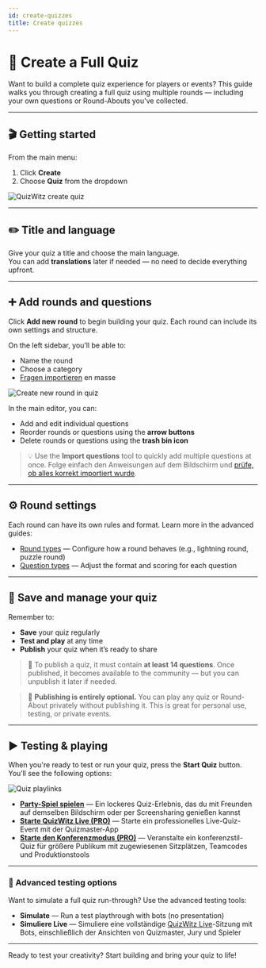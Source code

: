 ```yaml
---
id: create-quizzes
title: Create quizzes
---
```


# 🧠 Create a Full Quiz

Want to build a complete quiz experience for players or events? This guide walks you through creating a full quiz using multiple rounds — including your own questions or Round-Abouts you've collected.

---

## 🎬 Getting started

From the main menu:

1. Click **Create**
2. Choose **Quiz** from the dropdown

![QuizWitz create quiz](/images/create-quiz.png)

---

## ✏️ Title and language

Give your quiz a title and choose the main language.\
You can add **translations** later if needed — no need to decide everything upfront.

---

## ➕ Add rounds and questions

Click **Add new round** to begin building your quiz. Each round can include its own settings and structure.

On the left sidebar, you’ll be able to:

- Name the round
- Choose a category
- [Fragen importieren](../editor/015-importing-questions.md) en masse

![Create new round in quiz](/images/quiz-add-round.png)

In the main editor, you can:

- Add and edit individual questions
- Reorder rounds or questions using the **arrow buttons**
- Delete rounds or questions using the **trash bin icon**

> 💡 Use the **Import questions** tool to quickly add multiple questions at once. Folge einfach den Anweisungen auf dem Bildschirm und [prüfe, ob alles korrekt importiert wurde](../editor/015-importing-questions.md).

---

## ⚙️ Round settings

Each round can have its own rules and format. Learn more in the advanced guides:

- [Round types](../round-types/000-round-types.md) — Configure how a round behaves (e.g., lightning round, puzzle round)
- [Question types](../question-types/000-question-types.md) — Adjust the format and scoring for each question

---

## 💾 Save and manage your quiz

Remember to:

- **Save** your quiz regularly
- **Test and play** at any time
- **Publish** your quiz when it’s ready to share

> 📢 To publish a quiz, it must contain **at least 14 questions**. Once published, it becomes available to the community — but you can unpublish it later if needed.

> 📝 **Publishing is entirely optional.** You can play any quiz or Round-About privately without publishing it. This is great for personal use, testing, or private events.

---

## ▶️ Testing & playing

When you're ready to test or run your quiz, press the **Start Quiz** button. You’ll see the following options:

![Quiz playlinks](/images/quiz-playlinks.png)

- **[Party-Spiel spielen](../players/001-playing-quizwitz.md)** — Ein lockeres Quiz-Erlebnis, das du mit Freunden auf demselben Bildschirm oder per Screensharing genießen kannst
- **[Starte QuizWitz Live (PRO)](../quizmaster/001-introduction.md)** — Starte ein professionelles Live-Quiz-Event mit der Quizmaster-App
- **[Starte den Konferenzmodus (PRO)](../tutorials/050-conference-booth.md)** — Veranstalte ein konferenzstil-Quiz für größere Publikum mit zugewiesenen Sitzplätzen, Teamcodes und Produktionstools

---

### 🧪 Advanced testing options

Want to simulate a full quiz run-through? Use the advanced testing tools:

- **Simulate** — Run a test playthrough with bots (no presentation)
- **Simuliere Live** — Simuliere eine vollständige [QuizWitz Live](../quizmaster/001-introduction.md)-Sitzung mit Bots, einschließlich der Ansichten von Quizmaster, Jury und Spieler

---

Ready to test your creativity? Start building and bring your quiz to life!
